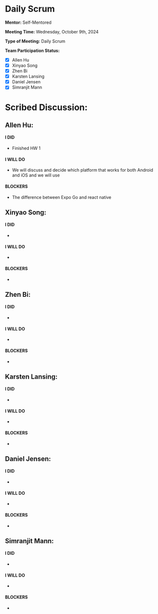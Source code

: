 # Daily Scrum

**Mentor:** Self-Mentored

**Meeting Time:** Wednesday, October 9th, 2024

**Type of Meeting:** Daily Scrum

**Team Participation Status:** 
- [x] Allen Hu 
- [x] Xinyao Song 
- [x] Zhen Bi 
- [x] Karsten Lansing 
- [x] Daniel Jensen 
- [x] Simranjit Mann 

# **Scribed Discussion:**

## **Allen Hu:**  
#### **I DID**  
- Finished HW 1

#### **I WILL DO**  
- We will discuss and decide which platform that works for both Android and iOS and we will use 

#### **BLOCKERS**  
- The difference between Expo Go and react native

## **Xinyao Song:**  
#### **I DID**  
- 

#### **I WILL DO**  
- 

#### **BLOCKERS**  
- 

## **Zhen Bi:**  
#### **I DID**  
- 

#### **I WILL DO**  
- 

#### **BLOCKERS**  
- 

## **Karsten Lansing:**  
#### **I DID**  
- 

#### **I WILL DO**  
- 

#### **BLOCKERS**  
- 

## **Daniel Jensen:**  
#### **I DID**  
- 

#### **I WILL DO**  
- 

#### **BLOCKERS**  
-

## **Simranjit Mann:**  
#### **I DID**  
- 

#### **I WILL DO**  
- 

#### **BLOCKERS**  
-
